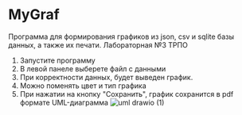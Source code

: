 # MyGraf
Программа для формирования графиков из json, csv и sqlite базы данных, а также их печати.
Лабораторная №3 ТРПО
1) Запустите программу
2) В левой панеле выберете файл с данными
3) При корректности данных, будет выведен график.
4) Можно поменять цвет и тип графика
5) При нажатии на кнопку "Сохранить", график сохранится в pdf формате
UML-диаграмма
![uml drawio (1)](https://github.com/hot-play/MyGraf/assets/95357084/ce487d9f-b66f-4ec6-8b71-1cf6205083de)
